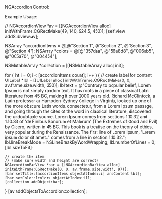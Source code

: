 NGAccordion Control:

Example Usage: 

//
NGAccordionView *av = [[NGAccordionView alloc] initWithFrame:CGRectMake(49, 140, 924.5, 450)];
[self.view addSubview:av];

NSArray *accordionItems = @[@"Section 1", @"Section 2", @"Section 3", @"Section 4"];
NSArray *colors = @[@"357daa", @"56a8d8", @"006ab5", @"005a70", @"004454"];

NSMutableArray *collection = [[NSMutableArray alloc] init];

for ( int i = 0; i < [accordionItems count]; i++ )
{
    // create label for content
    UILabel *lbl = [[UILabel alloc] initWithFrame:CGRectMake(0, 0, av.frame.size.width, 350)];
    lbl.text = @"Contrary to popular belief, Lorem Ipsum is not simply random text. It has roots in a piece of classical Latin literature from 45 BC, making it over 2000 years old. Richard McClintock, a Latin professor at Hampden-Sydney College in Virginia, looked up one of the more obscure Latin words, consectetur, from a Lorem Ipsum passage, and going through the cites of the word in classical literature, discovered the undoubtable source. Lorem Ipsum comes from sections 1.10.32 and 1.10.33 of 'de Finibus Bonorum et Malorum' (The Extremes of Good and Evil) by Cicero, written in 45 BC. This book is a treatise on the theory of ethics, very popular during the Renaissance. The first line of Lorem Ipsum, 'Lorem ipsum dolor sit amet..', comes from a line in section 1.10.32.";
    lbl.lineBreakMode = NSLineBreakByWordWrapping;
    lbl.numberOfLines = 0;
    [lbl sizeToFit];

    // create the item
    // (make sure width and height are correct)
    NGAccordionBarView *bar = [[NGAccordionBarView alloc] initWithFrame:CGRectMake(0, 0, av.frame.size.width, 97)];
    [bar setTitle:[accordionItems objectAtIndex:i] andContent:lbl];
    [bar setColor:[colors objectAtIndex:i]];
    [collection addObject:bar];
}
[av addObjectsToAccordion:collection];
